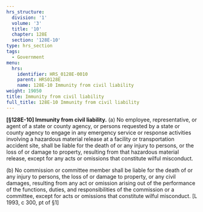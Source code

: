```yaml
---
hrs_structure:
  division: '1'
  volume: '3'
  title: '10'
  chapter: 128E
  section: '128E-10'
type: hrs_section
tags:
  - Government
menu:
  hrs:
    identifier: HRS_0128E-0010
    parent: HRS0128E
    name: 128E-10 Immunity from civil liability
weight: 19050
title: Immunity from civil liability
full_title: 128E-10 Immunity from civil liability
---
```

**[§128E-10] Immunity from civil liability.** (a) No employee, representative, or agent of a state or county agency, or persons requested by a state or county agency to engage in any emergency service or response activities involving a hazardous material release at a facility or transportation accident site, shall be liable for the death of or any injury to persons, or the loss of or damage to property, resulting from that hazardous material release, except for any acts or omissions that constitute wilful misconduct.

(b) No commission or committee member shall be liable for the death of or any injury to persons, the loss of or damage to property, or any civil damages, resulting from any act or omission arising out of the performance of the functions, duties, and responsibilities of the commission or a committee, except for acts or omissions that constitute wilful misconduct. [L 1993, c 300, pt of §1]